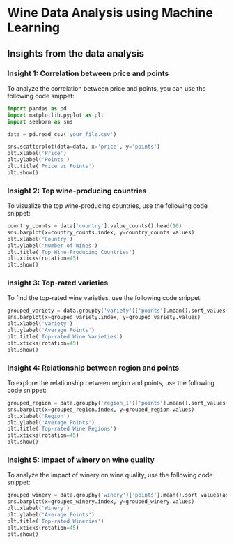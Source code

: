 # Wine Data Analysis using Machine Learning

## Insights from the data analysis
### Insight 1: Correlation between price and points

To analyze the correlation between price and points, you can use the following code snippet:

```python
import pandas as pd
import matplotlib.pyplot as plt
import seaborn as sns

data = pd.read_csv('your_file.csv')

sns.scatterplot(data=data, x='price', y='points')
plt.xlabel('Price')
plt.ylabel('Points')
plt.title('Price vs Points')
plt.show()
```

### Insight 2: Top wine-producing countries

To visualize the top wine-producing countries, use the following code snippet:

```python
country_counts = data['country'].value_counts().head(10)
sns.barplot(x=country_counts.index, y=country_counts.values)
plt.xlabel('Country')
plt.ylabel('Number of Wines')
plt.title('Top Wine-Producing Countries')
plt.xticks(rotation=45)
plt.show()
```

### Insight 3: Top-rated varieties

To find the top-rated wine varieties, use the following code snippet:

```python
grouped_variety = data.groupby('variety')['points'].mean().sort_values(ascending=False).head(10)
sns.barplot(x=grouped_variety.index, y=grouped_variety.values)
plt.xlabel('Variety')
plt.ylabel('Average Points')
plt.title('Top-rated Wine Varieties')
plt.xticks(rotation=45)
plt.show()
```

### Insight 4: Relationship between region and points

To explore the relationship between region and points, use the following code snippet:

```python
grouped_region = data.groupby('region_1')['points'].mean().sort_values(ascending=False).head(10)
sns.barplot(x=grouped_region.index, y=grouped_region.values)
plt.xlabel('Region')
plt.ylabel('Average Points')
plt.title('Top-rated Wine Regions')
plt.xticks(rotation=45)
plt.show()
```

### Insight 5: Impact of winery on wine quality

To analyze the impact of winery on wine quality, use the following code snippet:

```python
grouped_winery = data.groupby('winery')['points'].mean().sort_values(ascending=False).head(10)
sns.barplot(x=grouped_winery.index, y=grouped_winery.values)
plt.xlabel('Winery')
plt.ylabel('Average Points')
plt.title('Top-rated Wineries')
plt.xticks(rotation=45)
plt.show()
```
